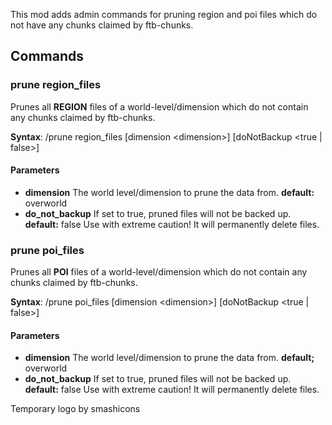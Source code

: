 This mod adds admin commands for pruning region and poi files which do not have any chunks claimed by ftb-chunks.

## Commands

### prune region\_files
   
Prunes all **REGION** files of a world-level/dimension which do not contain any chunks claimed by ftb-chunks.

**Syntax**: /prune region\_files [dimension &lt;dimension&gt;] [doNotBackup &lt;true | false&gt;]

#### Parameters
- **dimension**
The world level/dimension to prune the data from. **default:** overworld
- **do\_not\_backup**
If set to true, pruned files will not be backed up. **default:** false
Use with extreme caution! It will permanently delete files.

### prune poi\_files
Prunes all **POI** files of a world-level/dimension which do not contain any chunks claimed by ftb-chunks.

**Syntax**: /prune poi\_files [dimension &lt;dimension&gt;] [doNotBackup &lt;true | false&gt;]

#### Parameters
- **dimension**
The world level/dimension to prune the data from. **default;** overworld
- **do\_not\_backup**
If set to true, pruned files will not be backed up. **default:** false
Use with extreme caution! It will permanently delete files.


Temporary logo by smashicons
